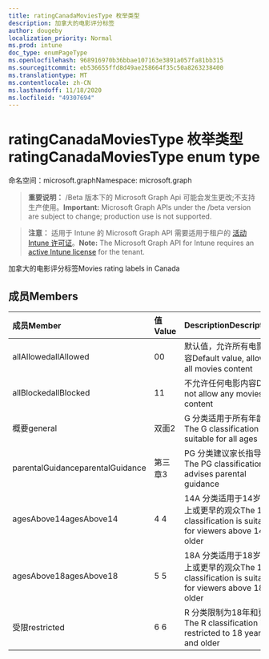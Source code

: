 ```yaml
---
title: ratingCanadaMoviesType 枚举类型
description: 加拿大的电影评分标签
author: dougeby
localization_priority: Normal
ms.prod: intune
doc_type: enumPageType
ms.openlocfilehash: 968916970b36bbae107163e3891a057fa81bb315
ms.sourcegitcommit: eb536655ffd8d49ae258664f35c50a8263238400
ms.translationtype: MT
ms.contentlocale: zh-CN
ms.lasthandoff: 11/18/2020
ms.locfileid: "49307694"
---
```

# <a name="ratingcanadamoviestype-enum-type"></a><span data-ttu-id="5ece6-103">ratingCanadaMoviesType 枚举类型</span><span class="sxs-lookup"><span data-stu-id="5ece6-103">ratingCanadaMoviesType enum type</span></span>

<span data-ttu-id="5ece6-104">命名空间：microsoft.graph</span><span class="sxs-lookup"><span data-stu-id="5ece6-104">Namespace: microsoft.graph</span></span>

> <span data-ttu-id="5ece6-105">**重要说明：** /Beta 版本下的 Microsoft Graph Api 可能会发生更改;不支持生产使用。</span><span class="sxs-lookup"><span data-stu-id="5ece6-105">**Important:** Microsoft Graph APIs under the /beta version are subject to change; production use is not supported.</span></span>

> <span data-ttu-id="5ece6-106">**注意：** 适用于 Intune 的 Microsoft Graph API 需要适用于租户的 [活动 Intune 许可证](https://go.microsoft.com/fwlink/?linkid=839381)。</span><span class="sxs-lookup"><span data-stu-id="5ece6-106">**Note:** The Microsoft Graph API for Intune requires an [active Intune license](https://go.microsoft.com/fwlink/?linkid=839381) for the tenant.</span></span>

<span data-ttu-id="5ece6-107">加拿大的电影评分标签</span><span class="sxs-lookup"><span data-stu-id="5ece6-107">Movies rating labels in Canada</span></span>

## <a name="members"></a><span data-ttu-id="5ece6-108">成员</span><span class="sxs-lookup"><span data-stu-id="5ece6-108">Members</span></span>
|<span data-ttu-id="5ece6-109">成员</span><span class="sxs-lookup"><span data-stu-id="5ece6-109">Member</span></span>|<span data-ttu-id="5ece6-110">值</span><span class="sxs-lookup"><span data-stu-id="5ece6-110">Value</span></span>|<span data-ttu-id="5ece6-111">Description</span><span class="sxs-lookup"><span data-stu-id="5ece6-111">Description</span></span>|
|:---|:---|:---|
|<span data-ttu-id="5ece6-112">allAllowed</span><span class="sxs-lookup"><span data-stu-id="5ece6-112">allAllowed</span></span>|<span data-ttu-id="5ece6-113">0</span><span class="sxs-lookup"><span data-stu-id="5ece6-113">0</span></span>|<span data-ttu-id="5ece6-114">默认值，允许所有电影内容</span><span class="sxs-lookup"><span data-stu-id="5ece6-114">Default value, allow all movies content</span></span>|
|<span data-ttu-id="5ece6-115">allBlocked</span><span class="sxs-lookup"><span data-stu-id="5ece6-115">allBlocked</span></span>|<span data-ttu-id="5ece6-116">1</span><span class="sxs-lookup"><span data-stu-id="5ece6-116">1</span></span>|<span data-ttu-id="5ece6-117">不允许任何电影内容</span><span class="sxs-lookup"><span data-stu-id="5ece6-117">Do not allow any movies content</span></span>|
|<span data-ttu-id="5ece6-118">概要</span><span class="sxs-lookup"><span data-stu-id="5ece6-118">general</span></span>|<span data-ttu-id="5ece6-119">双面</span><span class="sxs-lookup"><span data-stu-id="5ece6-119">2</span></span>|<span data-ttu-id="5ece6-120">G 分类适用于所有年龄段</span><span class="sxs-lookup"><span data-stu-id="5ece6-120">The G classification is suitable for all ages</span></span>|
|<span data-ttu-id="5ece6-121">parentalGuidance</span><span class="sxs-lookup"><span data-stu-id="5ece6-121">parentalGuidance</span></span>|<span data-ttu-id="5ece6-122">第三章</span><span class="sxs-lookup"><span data-stu-id="5ece6-122">3</span></span>|<span data-ttu-id="5ece6-123">PG 分类建议家长指导</span><span class="sxs-lookup"><span data-stu-id="5ece6-123">The PG classification advises parental guidance</span></span>|
|<span data-ttu-id="5ece6-124">agesAbove14</span><span class="sxs-lookup"><span data-stu-id="5ece6-124">agesAbove14</span></span>|<span data-ttu-id="5ece6-125">4 </span><span class="sxs-lookup"><span data-stu-id="5ece6-125">4</span></span>|<span data-ttu-id="5ece6-126">14A 分类适用于14岁以上或更早的观众</span><span class="sxs-lookup"><span data-stu-id="5ece6-126">The 14A classification is suitable for viewers above 14 or older</span></span>|
|<span data-ttu-id="5ece6-127">agesAbove18</span><span class="sxs-lookup"><span data-stu-id="5ece6-127">agesAbove18</span></span>|<span data-ttu-id="5ece6-128">5 </span><span class="sxs-lookup"><span data-stu-id="5ece6-128">5</span></span>|<span data-ttu-id="5ece6-129">18A 分类适用于18岁以上或更早的观众</span><span class="sxs-lookup"><span data-stu-id="5ece6-129">The 18A classification is suitable for viewers above 18 or older</span></span>|
|<span data-ttu-id="5ece6-130">受限</span><span class="sxs-lookup"><span data-stu-id="5ece6-130">restricted</span></span>|<span data-ttu-id="5ece6-131">6 </span><span class="sxs-lookup"><span data-stu-id="5ece6-131">6</span></span>|<span data-ttu-id="5ece6-132">R 分类限制为18年和更早</span><span class="sxs-lookup"><span data-stu-id="5ece6-132">The R classification is restricted to 18 years and older</span></span>|




